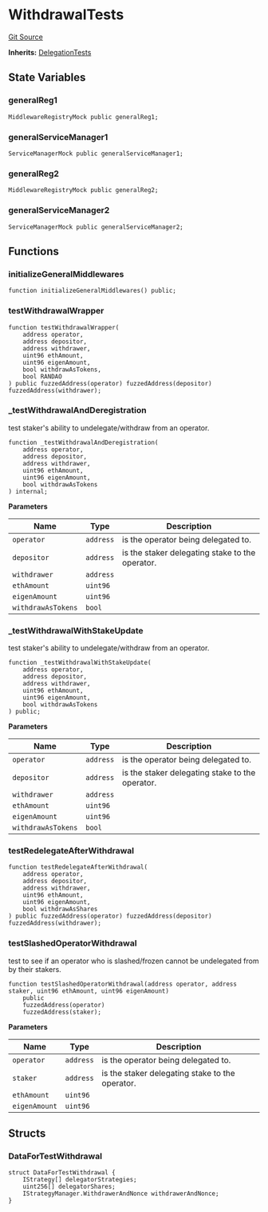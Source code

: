 # WithdrawalTests
[Git Source](https://github.com/bowenli86/eigenlayer-contracts/blob/0800603ae0e71de6487dd628cace5380fa364f74/src/test/Withdrawals.t.sol)

**Inherits:**
[DelegationTests](/src/test/Delegation.t.sol/contract.DelegationTests.md)


## State Variables
### generalReg1

```solidity
MiddlewareRegistryMock public generalReg1;
```


### generalServiceManager1

```solidity
ServiceManagerMock public generalServiceManager1;
```


### generalReg2

```solidity
MiddlewareRegistryMock public generalReg2;
```


### generalServiceManager2

```solidity
ServiceManagerMock public generalServiceManager2;
```


## Functions
### initializeGeneralMiddlewares


```solidity
function initializeGeneralMiddlewares() public;
```

### testWithdrawalWrapper


```solidity
function testWithdrawalWrapper(
    address operator,
    address depositor,
    address withdrawer,
    uint96 ethAmount,
    uint96 eigenAmount,
    bool withdrawAsTokens,
    bool RANDAO
) public fuzzedAddress(operator) fuzzedAddress(depositor) fuzzedAddress(withdrawer);
```

### _testWithdrawalAndDeregistration

test staker's ability to undelegate/withdraw from an operator.


```solidity
function _testWithdrawalAndDeregistration(
    address operator,
    address depositor,
    address withdrawer,
    uint96 ethAmount,
    uint96 eigenAmount,
    bool withdrawAsTokens
) internal;
```
**Parameters**

|Name|Type|Description|
|----|----|-----------|
|`operator`|`address`|is the operator being delegated to.|
|`depositor`|`address`|is the staker delegating stake to the operator.|
|`withdrawer`|`address`||
|`ethAmount`|`uint96`||
|`eigenAmount`|`uint96`||
|`withdrawAsTokens`|`bool`||


### _testWithdrawalWithStakeUpdate

test staker's ability to undelegate/withdraw from an operator.


```solidity
function _testWithdrawalWithStakeUpdate(
    address operator,
    address depositor,
    address withdrawer,
    uint96 ethAmount,
    uint96 eigenAmount,
    bool withdrawAsTokens
) public;
```
**Parameters**

|Name|Type|Description|
|----|----|-----------|
|`operator`|`address`|is the operator being delegated to.|
|`depositor`|`address`|is the staker delegating stake to the operator.|
|`withdrawer`|`address`||
|`ethAmount`|`uint96`||
|`eigenAmount`|`uint96`||
|`withdrawAsTokens`|`bool`||


### testRedelegateAfterWithdrawal


```solidity
function testRedelegateAfterWithdrawal(
    address operator,
    address depositor,
    address withdrawer,
    uint96 ethAmount,
    uint96 eigenAmount,
    bool withdrawAsShares
) public fuzzedAddress(operator) fuzzedAddress(depositor) fuzzedAddress(withdrawer);
```

### testSlashedOperatorWithdrawal

test to see if an operator who is slashed/frozen
cannot be undelegated from by their stakers.


```solidity
function testSlashedOperatorWithdrawal(address operator, address staker, uint96 ethAmount, uint96 eigenAmount)
    public
    fuzzedAddress(operator)
    fuzzedAddress(staker);
```
**Parameters**

|Name|Type|Description|
|----|----|-----------|
|`operator`|`address`|is the operator being delegated to.|
|`staker`|`address`|is the staker delegating stake to the operator.|
|`ethAmount`|`uint96`||
|`eigenAmount`|`uint96`||


## Structs
### DataForTestWithdrawal

```solidity
struct DataForTestWithdrawal {
    IStrategy[] delegatorStrategies;
    uint256[] delegatorShares;
    IStrategyManager.WithdrawerAndNonce withdrawerAndNonce;
}
```

